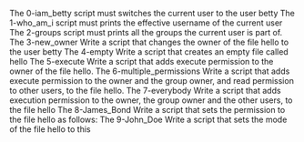 The 0-iam_betty script must switches the current user to the user betty
The 1-who_am_i script must prints the effective username of the current user
The 2-groups script must prints all the groups the current user is part of.
The 3-new_owner Write a script that changes the owner of the file hello to the user betty
The 4-empty Write a script that creates an empty file called hello
The 5-execute  Write a script that adds execute permission to the owner of the file hello.
The 6-multiple_permissions Write a script that adds execute permission to the owner and the group owner, and read permission to other users, to the file hello.
The 7-everybody Write a script that adds execution permission to the owner, the group owner and the other users, to the file hello
The 8-James_Bond Write a script that sets the permission to the file hello as follows:
The 9-John_Doe Write a script that sets the mode of the file hello to this

